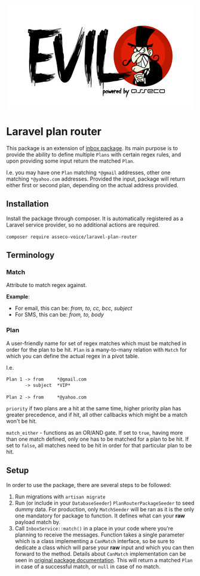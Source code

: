 <p align="center"><a href="https://see.asseco.com" target="_blank"><img src="https://github.com/asseco-voice/art/blob/main/evil_logo.png" width="500"></a></p>

# Laravel plan router

This package is an extension of [inbox package](https://github.com/asseco-voice/laravel-inbox). 
Its main purpose is to provide the ability to define multiple ``Plans`` with certain regex rules,
and upon providing some input return the matched ``Plan``.

I.e. you may have one `Plan` matching `*@gmail` addresses, other one matching `*@yahoo.com` addresses.
Provided the input, package will return either first or second plan, depending on the actual address 
provided.

## Installation

Install the package through composer. It is automatically registered as a Laravel service provider, 
so no additional actions are required.

``composer require asseco-voice/laravel-plan-router``

## Terminology

### Match

Attribute to match regex against.

**Example**: 
- For email, this can be: *from, to, cc, bcc, subject*
- For SMS, this can be: *from, to, body*

### Plan

A user-friendly name for set of regex matches which must be matched in order for the plan to be hit.
``Plan`` is a many-to-many relation with `Match` for which you can define the actual
regex in a pivot table.

I.e.
```
Plan 1 -> from     *@gmail.com
       -> subject  *VIP*

Plan 2 -> from     *@yahoo.com
```

`priority` if two plans are a hit at the same time, higher priority plan
has greater precedence, and if hit, all other callbacks which might be a match won't be hit.

``match_either`` - functions as an OR/AND gate. If set to `true`, having more than one match defined,
only one has to be matched for a plan to be hit. If set to ``false``, all matches need to be hit in order
for that particular plan to be hit.  

## Setup

In order to use the package, there are several steps to be followed:

1. Run migrations with ``artisan migrate``
1. Run (or include in your `DatabaseSeeder`) ``PlanRouterPackageSeeder`` to seed dummy data. 
For production, only `MatchSeeder` will be ran as it is the only one mandatory for package to function.
It defines what can your **raw** payload match by.
1. Call `InboxService::match()` in a place in your code where you're planning to receive the messages.
Function takes a single parameter which is a class implementing a ``CanMatch`` interface, so be sure
to dedicate a class which will parse your **raw** input and which you can then forward to the method.
Details about ``CanMatch`` implementation can be seen in 
[original package documentation](https://github.com/asseco-voice/laravel-inbox).
This will return a matched ``Plan`` in case of a successful match, or `null` in case of no 
match.
